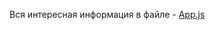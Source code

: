 Вся интересная информация в файле - [App.js]  

[App.js]: https://github.com/Xgraf/react-router-examples/blob/master/react-router-sidebar/src/App.js
